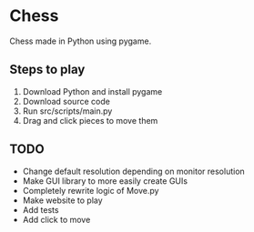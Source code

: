 # Chess
Chess made in Python using pygame.

## Steps to play
1. Download Python and install pygame
2. Download source code
3. Run src/scripts/main.py
4. Drag and click pieces to move them

## TODO
- Change default resolution depending on monitor resolution
- Make GUI library to more easily create GUIs
- Completely rewrite logic of Move.py
- Make website to play
- Add tests
- Add click to move
